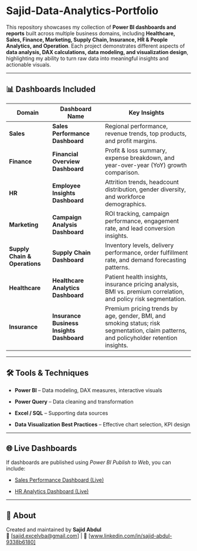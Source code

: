 # Sajid-Data-Analytics-Portfolio

This repository showcases my collection of **Power BI dashboards and reports** built across multiple business domains, including **Healthcare, Sales, Finance, Marketing, Supply Chain, Insurance, HR & People Analytics, and Operation**.
Each project demonstrates different aspects of **data analysis, DAX calculations, data modeling, and visualization design**, highlighting my ability to turn raw data into meaningful insights and actionable visuals.

---

## 📊 Dashboards Included
 
| **Domain**                    | **Dashboard Name**                        | **Key Insights**                                                                                                                        |
| ----------------------------- | ----------------------------------------- | --------------------------------------------------------------------------------------------------------------------------------------- |
| **Sales**                     | **Sales Performance Dashboard**           | Regional performance, revenue trends, top products, and profit margins.                                                                 |
| **Finance**                   | **Financial Overview Dashboard**          | Profit & loss summary, expense breakdown, and year-over-year (YoY) growth comparison.                                                   |
| **HR**                        | **Employee Insights Dashboard**           | Attrition trends, headcount distribution, gender diversity, and workforce demographics.                                                 |
| **Marketing**                 | **Campaign Analysis Dashboard**           | ROI tracking, campaign performance, engagement rate, and lead conversion insights.                                                      |
| **Supply Chain & Operations** | **Supply Chain Dashboard**                | Inventory levels, delivery performance, order fulfillment rate, and demand forecasting patterns.                                        |
| **Healthcare**                | **Healthcare Analytics Dashboard**        | Patient health insights, insurance pricing analysis, BMI vs. premium correlation, and policy risk segmentation.                         |
| **Insurance**                 | **Insurance Business Insights Dashboard** | Premium pricing trends by age, gender, BMI, and smoking status; risk segmentation, claim patterns, and policyholder retention insights. |


---
 
## 🛠️ Tools & Techniques

- **Power BI** – Data modeling, DAX measures, interactive visuals  

- **Power Query** – Data cleaning and transformation  

- **Excel / SQL** – Supporting data sources  

- **Data Visualization Best Practices** – Effective chart selection, KPI design  
 
---
 
## 🌐 Live Dashboards

If dashboards are published using *Power BI Publish to Web*, you can include:

- [Sales Performance Dashboard (Live)](your_powerbi_public_link)

- [HR Analytics Dashboard (Live)](your_powerbi_public_link)
 
---
 
## 📄 About

Created and maintained by **Sajid Abdul**  
📧 [sajid.excelvba@gmail.com] | 💼 [www.linkedin.com/in/sajid-abdul-9338b6180]


 
